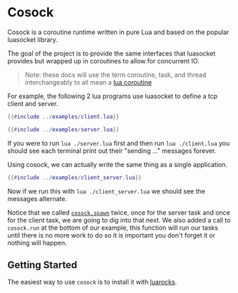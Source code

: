 # Cosock

Cosock is a coroutine runtime written in pure Lua and based on the popular luasocket library.

The goal of the project is to provide the same interfaces that luasocket provides but wrapped
up in coroutines to allow for concurrent IO.

> Note: these docs will use the term coroutine, task, and thread interchangeably to all mean
> a [lua coroutine](https://www.lua.org/pil/9.html)

For example, the following 2 lua programs use luasocket to define a tcp client and server.

```lua
{{#include ../examples/client.lua}}
```

```lua
{{#include ../examples/server.lua}}
```

If you were to run `lua ./server.lua` first and then run `lua ./client.lua` you should see each terminal print out
their "sending ..." messages forever.

Using cosock, we can actually write the same thing as a single application.

<span id="clientserver-example"></span>

```lua
{{#include ../examples/client_server.lua}}
```

Now if we run this with `lua ./client_server.lua` we should see the messages alternate.

Notice that we called [`cosock.spawn`](~/02-spawn.html) twice, once for the server task and
once for the client task, we are going to dig into that next. We also added a call to `cosock.run`
at the bottom of our example, this function will run our tasks until there is no more work to do
so it is important you don't forget it or nothing will happen.

## Getting Started

The easiest way to use `cosock` is to install it with [luarocks](https://luarocks.org).
